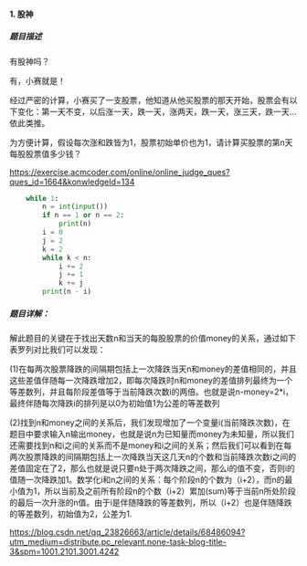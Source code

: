#### 1. 股神

##### 题目描述


有股神吗？

有，小赛就是！

经过严密的计算，小赛买了一支股票，他知道从他买股票的那天开始，股票会有以下变化：第一天不变，以后涨一天，跌一天，涨两天，跌一天，涨三天，跌一天...依此类推。

为方便计算，假设每次涨和跌皆为1，股票初始单价也为1，请计算买股票的第n天每股股票值多少钱？

https://exercise.acmcoder.com/online/online_judge_ques?ques_id=1664&konwledgeId=134

```python
    while 1:
        n = int(input())
        if n == 1 or n == 2:
            print(n)
        i = 0
        j = 2
        k = 2
        while k < n:
            i += 2
            j += 1
            k += j
        print(n - i)
```



##### 题目详解：

解此题目的关键在于找出天数n和当天的每股股票的价值money的关系，通过如下表罗列对比我们可以发现：

(1)在每两次股票降跌的间隔期包括上一次降跌当天n和money的差值相同的，并且这些差值伴随每一次降跌增加2，即每次降跌时n和money的差值排列最终为一个等差数列，并且每阶段差值等于当前降跌次数i的两倍。也就是说n-money=2*i，最终伴随每次降跌i的排列是以0为初始值1为公差的等差数列

(2)找到n和money之间的关系后，我们发现增加了一个变量i(当前降跌次数)，在题目中要求输入n输出money，也就是说n为已知量而money为未知量，所以我们还需要找到n和i之间的关系而不是money和i之间的关系；然后我们可以看到在每两次股票降跌的间隔期包括上一次降跌当天这几天n的个数和当前降跌次数i之间的差值固定在了2，那么也就是说只要n处于两次降跌之间，那么i的值不变，否则i的值随一次降跌加1。数学化i和n之间的关系：每个阶段n的个数为（i+2），而n的最小值为1，所以当前及之前所有阶段n的个数（i+2）累加(sum)等于当前n所处阶段的最后一次升涨的n值。由于i是伴随降跌的等差数列，所以（i+2）也是伴随降跌的等差数列，初始值为2，公差为1.

https://blog.csdn.net/qq_23826663/article/details/68486094?utm_medium=distribute.pc_relevant.none-task-blog-title-3&spm=1001.2101.3001.4242

